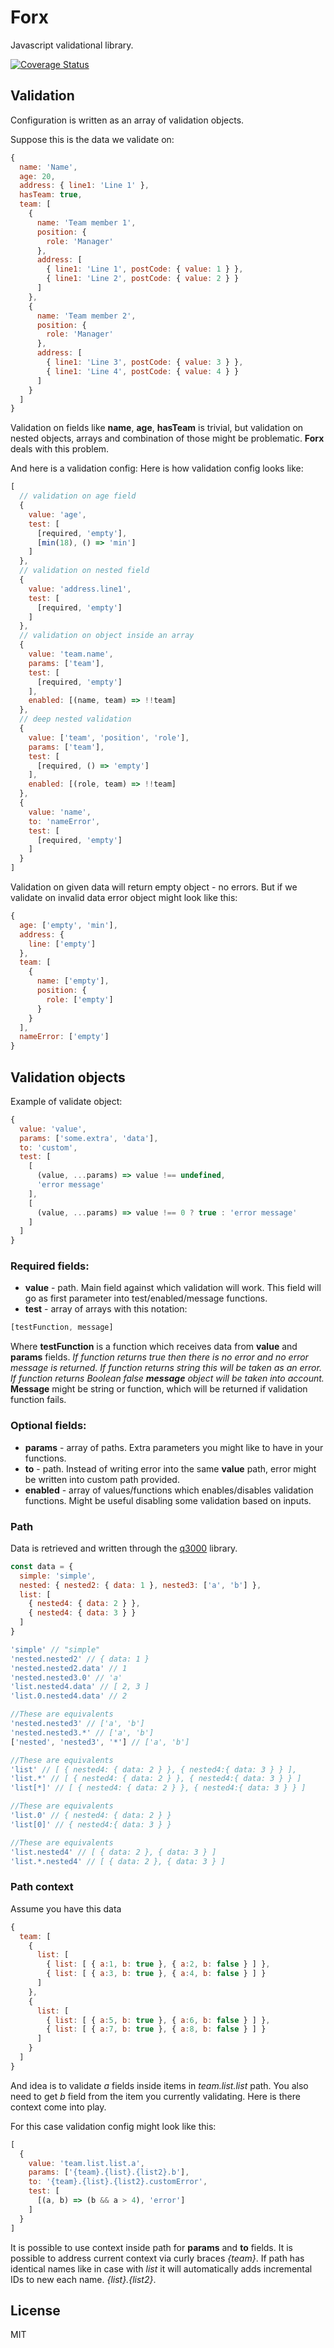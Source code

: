 # Forx
Javascript validational library.

[![Coverage Status](https://coveralls.io/repos/github/komlev/forx/badge.svg?branch=master)](https://coveralls.io/github/komlev/forx?branch=master)

## Validation
Configuration is written as an array of validation objects.

Suppose this is the data we validate on:
```js
{
  name: 'Name',
  age: 20,
  address: { line1: 'Line 1' },
  hasTeam: true,
  team: [
    {
      name: 'Team member 1',
      position: {
        role: 'Manager'
      },
      address: [
        { line1: 'Line 1', postCode: { value: 1 } },
        { line1: 'Line 2', postCode: { value: 2 } }
      ]
    },
    {
      name: 'Team member 2',
      position: {
        role: 'Manager'
      },
      address: [
        { line1: 'Line 3', postCode: { value: 3 } },
        { line1: 'Line 4', postCode: { value: 4 } }
      ]
    }
  ]
}
```
Validation on fields like **name**, **age**, **hasTeam** is trivial, but validation on nested objects, arrays and combination of those might be problematic. **Forx** deals with this problem.

And here is a validation config:
Here is how validation config looks like:
```js
[
  // validation on age field
  {
    value: 'age',
    test: [
      [required, 'empty'],
      [min(18), () => 'min']
    ]
  },
  // validation on nested field
  {
    value: 'address.line1',
    test: [
      [required, 'empty']
    ]
  },
  // validation on object inside an array
  {
    value: 'team.name',
    params: ['team'],
    test: [
      [required, 'empty']
    ],
    enabled: [(name, team) => !!team]
  },
  // deep nested validation
  {
    value: ['team', 'position', 'role'],
    params: ['team'],
    test: [
      [required, () => 'empty']
    ],
    enabled: [(role, team) => !!team]
  },
  {
    value: 'name',
    to: 'nameError',
    test: [
      [required, 'empty']
    ]
  }
]
```

Validation on given data will return empty object - no errors.
But if we validate on invalid data error object might look like this:
```js
{
  age: ['empty', 'min'],
  address: {
    line: ['empty']
  },
  team: [
    {
      name: ['empty'],
      position: {
        role: ['empty']
      }
    }
  ],
  nameError: ['empty']
}
```

## Validation objects

Example of validate object:
```js
{
  value: 'value',
  params: ['some.extra', 'data'],
  to: 'custom',
  test: [
    [
      (value, ...params) => value !== undefined,
      'error message'
    ],
    [
      (value, ...params) => value !== 0 ? true : 'error message'
    ]
  ]
}
```

### Required fields:
+ **value** - path. Main field against which validation will work.
This field will go as first parameter into test/enabled/message functions.
+ **test** - array of arrays with this notation:
```js
[testFunction, message]
```

Where **testFunction** is a function which receives data from **value** and **params** fields.
*If function returns *true* then there is no error and no error message is returned.*
*If function returns string this will be taken as an error.*
*If function returns Boolean false **message** object will be taken into account.*
**Message** might be string or function, which will be returned if validation function fails.

### Optional fields:

+ **params** - array of paths. Extra parameters you might like to have in your functions.
+ **to** - path. Instead of writing error into the same **value** path, error might be written into custom path provided.
+ **enabled** - array of values/functions which enables/disables validation functions. Might be useful disabling some validation based on inputs.

### Path

Data is retrieved and written through the [q3000](https://www.npmjs.com/package/q3000) library.

```js
const data = {
  simple: 'simple',
  nested: { nested2: { data: 1 }, nested3: ['a', 'b'] },
  list: [
    { nested4: { data: 2 } },
    { nested4: { data: 3 } }
  ]
}

'simple' // "simple"
'nested.nested2' // { data: 1 }
'nested.nested2.data' // 1
'nested.nested3.0' // 'a'
'list.nested4.data' // [ 2, 3 ]
'list.0.nested4.data' // 2

//These are equivalents
'nested.nested3' // ['a', 'b']
'nested.nested3.*' // ['a', 'b']
['nested', 'nested3', '*'] // ['a', 'b']

//These are equivalents
'list' // [ { nested4: { data: 2 } }, { nested4:{ data: 3 } } ],
'list.*' // [ { nested4: { data: 2 } }, { nested4:{ data: 3 } } ]
'list[*]' // [ { nested4: { data: 2 } }, { nested4:{ data: 3 } } ]

//These are equivalents
'list.0' // { nested4: { data: 2 } }
'list[0]' // { nested4:{ data: 3 } }

//These are equivalents
'list.nested4' // [ { data: 2 }, { data: 3 } ]
'list.*.nested4' // [ { data: 2 }, { data: 3 } ]
```

### Path context
Assume you have this data
```js
{
  team: [
    {
      list: [
        { list: [ { a:1, b: true }, { a:2, b: false } ] },
        { list: [ { a:3, b: true }, { a:4, b: false } ] }
      ]
    },
    {
      list: [
        { list: [ { a:5, b: true }, { a:6, b: false } ] },
        { list: [ { a:7, b: true }, { a:8, b: false } ] }
      ]
    }
  ]
}
```

And idea is to validate *a* fields inside items in *team.list.list* path.
You also need to get *b* field from the item you currently validating. Here is there context come into play.

For this case validation config might look like this:
```js
[
  {
    value: 'team.list.list.a',
    params: ['{team}.{list}.{list2}.b'],
    to: '{team}.{list}.{list2}.customError',
    test: [
      [(a, b) => (b && a > 4), 'error']
    ]
  }
]
```

It is possible to use context inside path for **params** and **to** fields.
It is possible to address current context via curly braces *{team}*.
If path has identical names like in case with *list* it will automatically adds incremental IDs to new each name. *{list}.{list2}*.

## License
MIT
